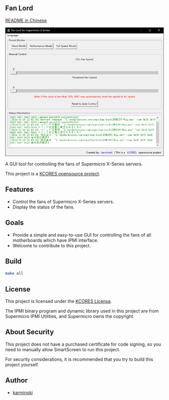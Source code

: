 Fan Lord
--------

[README in Chinese](README.md)

![Fan Lord Screenshot](fan-lord-screenshot-en-US.png)


A GUI tool for controlling the fans of Supermicro X-Series servers.

This project is a [KCORES opensource project](https://github.com/KCORES).

## Features

- Control the fans of Supermicro X-Series servers.
- Display the status of the fans.

## Goals

- Provide a simple and easy-to-use GUI for controlling the fans of all motherboards which have IPMI interface.
- Welcome to contribute to this project.

## Build

```bash
make all
```

## License

This project is licensed under the [KCORES License](LICENSE_en-US).

The IPMI binary program and dynamic library used in this project are from Supermicro IPMI Utilities, and Supermicro owns the copyright.

## About Security

This project does not have a purchased certificate for code signing, so you need to manually allow SmartScreen to run this project.

For security considerations, it is recommended that you try to build this project yourself.

## Author

- [karminski](https://github.com/karminski)
